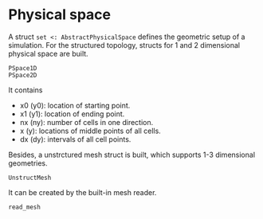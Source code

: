 # Physical space

A struct `set <: AbstractPhysicalSpace` defines the geometric setup of a simulation.
For the structured topology, structs for 1 and 2 dimensional physical space are built.
```@docs
PSpace1D
PSpace2D
```
It contains
- x0 (y0): location of starting point.
- x1 (y1): location of ending point.
- nx (ny): number of cells in one direction.
- x (y): locations of middle points of all cells.
- dx (dy): intervals of all cell points.

Besides, a unstrctured mesh struct is built, which supports 1-3 dimensional geometries.
```@docs
UnstructMesh
```
It can be created by the built-in mesh reader.
```@docs
read_mesh
```